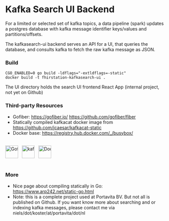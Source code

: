 # Kafka Search UI Backend

For a limited or selected set of kafka topics, a data pipeline (spark) updates a postgres database with kafka message identifier
keys/values and partitions/offsets.

The kafkasearch-ui backend serves an API for a UI, that queries the database, and consults kafka to fetch the raw kafka message as JSON.

### Build

```
CGO_ENABLED=0 go build -ldflags="-extldflags=-static"
docker build -t fhirstation-kafkasearch-ui .
```

The UI directory holds the search UI frontend React App (internal project, not yet on Github)

### Third-party Resources
                                                                                                                   
* Gofiber: https://gofiber.io/ https://github.com/gofiber/fiber
* Statically compiled kafkacat docker image from https://github.com/jcaesar/kafkacat-static
* Docker base: https://registry.hub.docker.com/_/busybox/

<br />
<div style="white-space:nowrap">
  <img src="https://gofiber.io/assets/images/logo.svg" height="40px" alt="Gofiber"> &nbsp;
  <img src="https://raw.githubusercontent.com/edenhill/kcat/master/resources/kcat_small.png" height="40px" alt="kafkacat"> &nbsp;
  <img src="https://upload.wikimedia.org/wikipedia/commons/4/4e/Docker_%28container_engine%29_logo.svg" height="40px" alt="Docker">
</div>
<br />

### More

* Nice page about compiling statically in Go: https://www.arp242.net/static-go.html
* Note: this is a complete project used at Portavita BV. But not all is published on Github. If you want know more about searching and or indexing kafka messages, please contact me via niels/dot/koster/at/portavita/dot/nl

